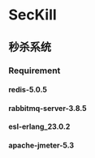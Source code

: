 # SecKill
## 秒杀系统
### Requirement
#### redis-5.0.5
#### rabbitmq-server-3.8.5
#### esl-erlang_23.0.2
#### apache-jmeter-5.3
